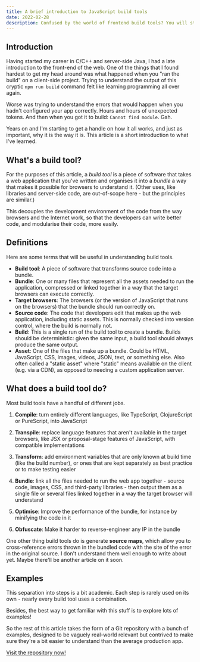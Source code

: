 ```yaml
---
title: A brief introduction to JavaScript build tools
date: 2022-02-28
description: Confused by the world of frontend build tools? You will still be after reading this article.
---
```


## Introduction

Having started my career in C/C++ and server-side Java, I had a late introduction to the front-end of the web. One of the things that I found hardest to get my head around was what happened when you "ran the build" on a client-side project. Trying to understand the output of this cryptic `npm run build` command felt like learning programming all over again.

Worse was trying to understand the errors that would happen when you hadn't configured your app correctly. Hours and hours of unexpected tokens. And then when you got it to build: `Cannot find module`. Gah.  

Years on and I'm starting to get a handle on how it all works, and just as important, why it is the way it is. This article is a short introduction to what I've learned.

## What's a build tool?

For the purposes of this article, a _build tool_ is a piece of software that takes a web application that you've written and organises it into a _bundle_ a way that makes it possible for browsers to understand it. (Other uses, like libraries and server-side code, are out-of-scope here - but the principles are similar.)

This decouples the development environment of the code from the way browsers and the Internet work, so that the developers can write better code, and modularise their code, more easily.

## Definitions
Here are some terms that will be useful in understanding build tools.

- **Build tool**: A piece of software that transforms source code into a bundle.
- **Bundle**: One or many files that represent all the assets needed to run the application, compressed or linked together in a way that the target browsers can execute correctly.
- **Target browsers**: The browsers (or the version of JavaScript that runs on the browsers) that the bundle should run correctly on.
- **Source code**: The code that developers edit that makes up the web application, including static assets. This is normally checked into version control, where the build is normally not.
- **Build**: This is a single run of the build tool to create a bundle. Builds should be deterministic: given the same input, a build tool should always produce the same output.
- **Asset**: One of the files that make up a bundle. Could be HTML, JavaScript, CSS, images, videos, JSON, text, or something else. Also often called a "static asset" where "static" means available on the client (e.g. via a CDN), as opposed to needing a custom application server.                                      

## What does a build tool do?

Most build tools have a handful of different jobs.

1. **Compile**: turn entirely different languages, like TypeScript, ClojureScript or PureScript, into JavaScript

2. **Transpile**: replace language features that aren't available in the target browsers, like JSX or proposal-stage features of JavaScript, with compatible implementations

3. **Transform**: add environment variables that are only known at build time (like the build number), or ones that are kept separately as best practice or to make testing easier

4. **Bundle**: link all the files needed to run the web app together - source code, images, CSS, and third-party libraries - then output them as a single file or several files linked together in a way the target browser will understand

6. **Optimise**: Improve the performance of the bundle, for instance by minifying the code in it

7. **Obfuscate**: Make it harder to reverse-engineer any IP in the bundle

One other thing build tools do is generate **source maps**, which allow you to cross-reference errors thrown in the bundled code with the site of the error in the original source. I don't understand them well enough to write about yet. Maybe there'll be another article on it soon.

## Examples

This separation into steps is a bit academic. Each step is rarely used on its own - nearly every build tool uses a combination.

Besides, the best way to get familiar with this stuff is to explore lots of examples!

So the rest of this article takes the form of a Git repository with a bunch of examples, designed to be vaguely real-world relevant but contrived to make sure they're a bit easier to understand than the average production app.  

[Visit the repository now!](https://github.com/nawhi/js-build-examples) 
